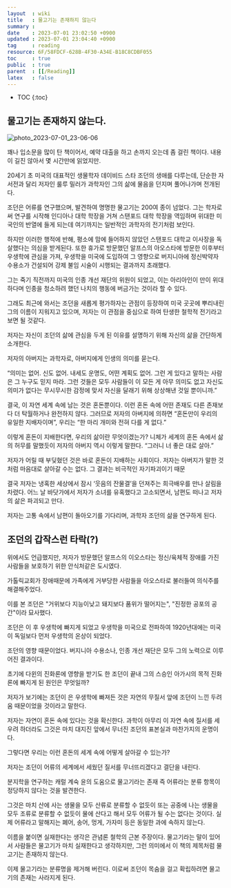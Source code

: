 ```yaml
---
layout  : wiki
title   : 물고기는 존재하지 않는다 
summary : 
date    : 2023-07-01 23:02:50 +0900
updated : 2023-07-01 23:04:40 +0900
tag     : reading
resource: 6F/58FDCF-628B-4F30-A34E-B18C8CDBF055
toc     : true
public  : true
parent  : [[/Reading]] 
latex   : false
---
```

* TOC
{:toc}

## 물고기는 존재하지 않는다.

![photo_2023-07-01_23-06-06](https://github.com/Voyager003/Voyager003.github.io/assets/85725033/cebee17b-5c7c-4e56-90bc-9d532a52f357)

꽤나 입소문을 많이 탄 책이어서, 예약 대출을 하고 손까지 오는데 좀 걸린 책이다. 내용이 길진 않아서 몇 시간만에 읽었지만.

20세기 초 미국의 대표적인 생물학자 데이비드 스타 조던의 생애를 다루는데, 단순한 자서전과 달리 저자인 룰루 밀러가 과학자인 그의 삶에 물음을 던지며 풀어나가며 전개된다.

조던은 어류를 연구했으며, 발견하여 명명한 물고기는 200여 종이 넘었다. 그는 학자로써 연구를 시작해 인디아나 대학 학장을 거쳐 
스탠포드 대학 학장을 역임하며 위대한 미국인의 반열에 들게 되는데 여기까지는 일반적인 과학자의 전기처럼 보인다.

하지만 이러한 행적에 반해, 평소에 맘에 들어하지 않았던 스탠포드 대학교 이사장을 독살했다는 의심을 받게된다. 
또한 휴가로 방문했던 알프스의 아오스타에 방문한 이후부터 우생학에 관심을 가져, 우생학을 미국에 도입하여 그 영향으로 버지니아에 정신박약자 수용소가 
건설되어 강제 불임 시술이 시행되는 결과까지 초래했다. 

그는 죽기 직전까지 미국의 인종 개선 재단의 위원이 되었고, 이는 아리아인이 만이 위대하다며 인종을 청소하려 했던 
나치의 행동에 버금가는 것이라 할 수 있다.

그래도 최근에 와서는 조던을 새롭게 평가하자는 관점이 등장하여 미국 곳곳에 뿌리내린 그의 이름이 지워지고 있으며, 
저자는 이 관점을 중심으로 하여 탄생한 철학적 전기라고 보면 될 것같다.

저자는 자신이 조던의 삶에 관심을 두게 된 이유를 설명하기 위해 자신의 삶을 간단하게 소개한다.

저자의 아버지는 과학자로, 아버지에게 인생의 의미를 묻는다. 

“의미는 없어. 신도 없어. 내세도 운명도, 어떤 계획도 없어. 그런 게 있다고 말하는 사람은 그 누구도 믿지 마라. 
그런 것들은 모두 사람들이 이 모든 게 아무 의미도 없고 자신도 의미가 없다는 무시무시한 감정에 맞서 자신을 달래기 위해 상상해낸 것일 뿐이니까.”

결국, 이 자연 세계 속에 남는 것은 혼돈뿐이다. 이런 혼돈 속에 어떤 존재도 다른 존재보다 더 탁월하거나 완전하지 않다.
그러므로 저자의 아버지에 의하면 “혼돈만이 우리의 유일한 지배자이며”, 우리는 “한 마리 개미와 전혀 다를 게 없다.”

이렇게 혼돈이 지배한다면, 우리의 삶이란 무엇이겠는가? 니체가 세계의 혼돈 속에서 삶의 허무를 말했듯이 저자의 아버지 역시 이렇게 말한다.
“그러니 너 좋은 대로 살아.”

저자가 어릴 때 부딪혔던 것은 바로 혼돈이 지배하는 사회이다. 
저자는 아버지가 말한 것처럼 마음대로 살아갈 수는 없다. 그 결과는 비극적인 자기파괴이기 때문

결국 저자는 냉혹한 세상에서 잠시 ‘웃음의 잔물결’을 던져주는 희극배우를 만나 살림을 차렸다.
어느 날 바닷가에서 저자가 소녀를 유혹했다고 고소되면서, 남편도 떠나고 저자의 삶은 파괴되고 만다. 

저자는 고통 속에서 남편이 돌아오기를 기다리며, 과학자 조던의 삶을 연구하게 된다.

## 조던의 갑작스런 타락(?)

위에서도 언급했지만, 저자가 방문했던 알프스의 이오스타는 정신/육체적 장애를 가진 사람들을 보호하기 위한 안식처같은 도시였다.

가톨릭교회가 장애때문에 가족에게 거부당한 사람들을 아오스타로 불러들여 의식주를 해결해주었다. 

이를 본 조던은 "거위보다 지능이낮고 돼지보다 품위가 떨어지는", "진정한 공포의 공간"이라 묘사했다.

조던은 이 후 우생학에 빠지게 되었고 우생학을 미국으로 전파하여 1920년대에는 미국이 독일보다 먼저 우생학의 온상이 되었다. 

조던의 영향 때문이었다. 버지니아 수용소나, 인종 개선 재단은 모두 그의 노력으로 이루어진 결과이다.

초기에 다윈의 진화론에 영향을 받기도 한 조던이 끝내 그의 스승인 아가시의 목적 진화론에 빠지게 된 원인은 무엇일까? 

저자가 보기에는 조던이 은 우생학에 빠져든 것은 자연의 무질서 앞에 조던이 느낀 두려움 때문이었을 것이라고 말한다.

저자는 자연이 혼돈 속에 있다는 것을 확신한다. 과학이 아무리 이 자연 속에 질서를 세우려 하더라도 그것은 마치 대지진 앞에서 무너진 조던의 표본실과 마찬가지의 운명이다. 

그렇다면 우리는 이런 혼돈의 세계 속에 어떻게 살아갈 수 있는가?

저자는 조던이 어류의 세계에서 세웠던 질서를 무너뜨리겠다고 결단을 내린다.

분지학을 연구하는 캐럴 계숙 윤의 도움으로 물고기라는 존재 즉 어류라는 분류 항목이 정당하지 않다는 것을 발견한다.

그것은 마치 산에 사는 생물을 모두 산류로 분류할 수 없듯이 또는 공중에 나는 생물을 모두 조류로 분류할 수 없듯이 물에 산다고 해서 모두 어류가 될 수는 없다는 것이다. 
실제 어류라고 말해지는 폐어, 송어, 멍게, 가자미 등은 동일한 과에 속하지 않는다.

이름을 붙이면 실재한다는 생각은 관념론 철학의 근본 주장이다.
물고기라는 말이 있어서 사람들은 물고기가 마치 실재한다고 생각하지만, 그런 의미에서 이 책의 제목처럼 물고기는 존재하지 않는다.

이제 물고기라는 분류명을 제거해 버린다. 이로써 조던이 목숨을 걸고 확립하려면 물고기의 존재는 사라지게 된다.












